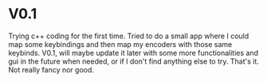 # V0.1

Trying c++ coding for the first time. Tried to do a small app where I could map some keybindings and then map my encoders with those same keybinds.
V0.1, will maybe update it later with some more functionalities and gui in the future when needed, or if I don't find anything else to try.
That's it. Not really fancy nor good.